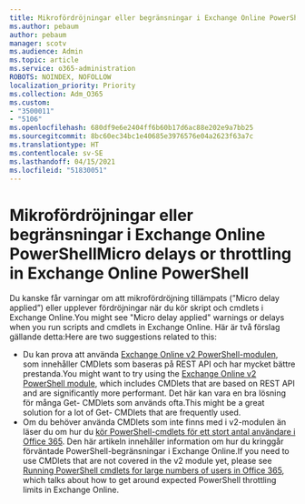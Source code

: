 ```yaml
---
title: Mikrofördröjningar eller begränsningar i Exchange Online PowerShell
ms.author: pebaum
author: pebaum
manager: scotv
ms.audience: Admin
ms.topic: article
ms.service: o365-administration
ROBOTS: NOINDEX, NOFOLLOW
localization_priority: Priority
ms.collection: Adm_O365
ms.custom:
- "3500011"
- "5106"
ms.openlocfilehash: 680df9e6e2404ff6b60b17d6ac88e202e9a7bb25
ms.sourcegitcommit: 8bc60ec34bc1e40685e3976576e04a2623f63a7c
ms.translationtype: HT
ms.contentlocale: sv-SE
ms.lasthandoff: 04/15/2021
ms.locfileid: "51830051"
---
```

# <a name="micro-delays-or-throttling-in-exchange-online-powershell"></a><span data-ttu-id="8e5dd-102">Mikrofördröjningar eller begränsningar i Exchange Online PowerShell</span><span class="sxs-lookup"><span data-stu-id="8e5dd-102">Micro delays or throttling in Exchange Online PowerShell</span></span>

<span data-ttu-id="8e5dd-103">Du kanske får varningar om att mikrofördröjning tillämpats (”Micro delay applied”) eller upplever fördröjningar när du kör skript och cmdlets i Exchange Online.</span><span class="sxs-lookup"><span data-stu-id="8e5dd-103">You might see "Micro delay applied" warnings or delays when you run scripts and cmdlets in Exchange Online.</span></span> <span data-ttu-id="8e5dd-104">Här är två förslag gällande detta:</span><span class="sxs-lookup"><span data-stu-id="8e5dd-104">Here are two suggestions related to this:</span></span>

- <span data-ttu-id="8e5dd-105">Du kan prova att använda [Exchange Online v2 PowerShell-modulen](https://docs.microsoft.com/powershell/exchange/exchange-online/exchange-online-powershell-v2/exchange-online-powershell-v2?view=exchange-ps), som innehåller CMDlets som baseras på REST API och har mycket bättre prestanda.</span><span class="sxs-lookup"><span data-stu-id="8e5dd-105">You might want to try using the [Exchange Online v2 PowerShell module](https://docs.microsoft.com/powershell/exchange/exchange-online/exchange-online-powershell-v2/exchange-online-powershell-v2?view=exchange-ps), which includes CMDlets that are based on REST API and are significantly more performant.</span></span> <span data-ttu-id="8e5dd-106">Det här kan vara en bra lösning för många Get- CMDlets som används ofta.</span><span class="sxs-lookup"><span data-stu-id="8e5dd-106">This might be a great solution for a lot of Get- CMDlets that are frequently used.</span></span>
- <span data-ttu-id="8e5dd-107">Om du behöver använda CMDlets som inte finns med i v2-modulen än läser du om hur du [kör PowerShell-cmdlets för ett stort antal användare i Office 365](https://techcommunity.microsoft.com/t5/exchange-team-blog/updated-running-powershell-cmdlets-for-large-numbers-of-users-in/ba-p/1000628#). Den här artikeln innehåller information om hur du kringgår förväntade PowerShell-begränsningar i Exchange Online.</span><span class="sxs-lookup"><span data-stu-id="8e5dd-107">If you need to use CMDlets that are not covered in the v2 module yet, please see [Running PowerShell cmdlets for large numbers of users in Office 365](https://techcommunity.microsoft.com/t5/exchange-team-blog/updated-running-powershell-cmdlets-for-large-numbers-of-users-in/ba-p/1000628#), which talks about how to get around expected PowerShell throttling limits in Exchange Online.</span></span>
